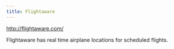 ```yaml
---
title: Flightaware
---
```

http://flightaware.com/

Flightaware has real time airplane locations for scheduled flights.
